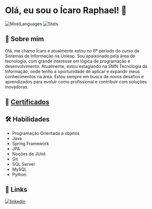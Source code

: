 
# Olá, eu sou o Ícaro Raphael! 👋

![MostLanguages](https://github-readme-stats.vercel.app/api/top-langs/?username=IcaroRaphael&theme=blue-green)
![Stats](https://github-readme-stats.vercel.app/api?username=IcaroRaphael&theme=blue-green)

## 🚀 Sobre mim
Olá, me chamo Ícaro e atualmente estou no 8º período do curso de Sistemas de Informação na Uniesp. Sou apaixonado pela área de tecnologia, com grande interesse em lógica de programação e desenvolvimento. Atualmente, estou estagiando na SMN Tecnologia da Informação, onde tenho a oportunidade de aplicar e expandir meus conhecimentos na área. Estou sempre em busca de novos desafios e aprendizados para evoluir como profissional e contribuir com soluções inovadoras.
## 📜 [Certificados](https://github.com/IcaroRaphael/Certificados)

## 🛠 Habilidades

* Programação Orientada a objetos
* Java
* Spring Framework
* JPA
* Noções de JUnit
* Git
* SQL Server
* MySQL
* Python



## 🔗 Links

[![linkedin](https://img.shields.io/badge/linkedin-0A66C2?style=for-the-badge&logo=linkedin&logoColor=white)](https://www.linkedin.com/in/icaro-raphael/)


